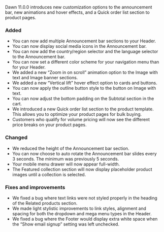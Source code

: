 Dawn 11.0.0 introduces new customization options to the announcement bar, new animations and hover effects, and a Quick order list section to product pages. 

### Added
- You can now add multiple Announcement bar sections to your Header. 
- You can now display social media icons in the Announcement bar. 
- You can now add the country/region selector and the language selector to the Announcement bar.
- You can now set a different color scheme for your navigation menu than for your Header. 
- We added a new “Zoom in on scroll” animation option to the Image with text and Image banner sections.
- We added a new “Vertical lift” hover effect option to cards and buttons. 
- You can now apply the outline button style to the button on Image with text. 
- You can now adjust the bottom padding on the Subtotal section in the cart.
- We introduced a new Quick order list section to the product template. This allows you to optimize your product pages for bulk buying. 
- Customers who qualify for volume pricing will now see the different price breaks on your product pages. 

### Changed
- We reduced the height of the Announcement bar section.
- You can now choose to auto rotate the Announcement bar slides every 3 seconds. The minimum was previously 5 seconds.
- Your mobile menu drawer will now appear full-width.
- The Featured collection section will now display placeholder product images until a collection is selected. 

### Fixes and improvements
- We fixed a bug where text links were not styled properly in the heading of the Related products section.
- We made light stylistic improvements to link styles, alignment and spacing for both the dropdown and mega menu types in the Header.
- We fixed a bug where the Footer would display extra white space when the “Show email signup” setting was left unchecked. 